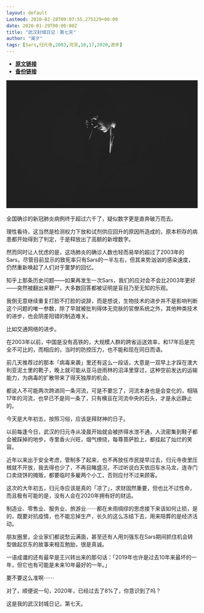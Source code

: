 ```yaml
---
layout: default
Lastmod: 2020-02-28T09:07:55.275129+00:00
date: 2020-01-29T00:00:00Z
title: "武汉封城日记｜第七天"
author: "阑夕"
tags: [Sars,归元寺,2003,河流,10,17,2020,进步]
---
```


* [**原文链接**](http://mp.weixin.qq.com/s?__biz=MjM5NzY2OTE2MQ==&mid=2652224484&idx=1&sn=bac2e2c59c9619cb3bd65f9063724987&chksm=bd376ba28a40e2b4094745d70a9377487d81139316b506d223d0d903e02c04e919e5ed4c2e1b#rd)
* [**备份链接**](http://archive.today/sFugG)


![](/images/post/5d9b4c267acad1cadf506515c26e31ba.jpg)

  

全国确诊的新冠肺炎病例终于超过六千了，疑似数字更是直奔破万而去。  

  

理性看待，这当然是检测权力下放和试剂供应回升的原因所造成的，原本积存的病患都开始得到了判定，于是释放出了高额的新增数字。

  

然而同时让人忧虑的是，这场肺炎的确诊人数也轻而易举的超过了2003年的Sars，尽管目前显示的致死率只有Sars的一半左右，但其来势汹汹的感染速度，仍然重新唤起了人们对于噩梦的回忆。

知乎上那条历史问题——如果再发生一次Sars，我们的应对会不会比2003年更好——突然被翻出来鞭尸，大多数回答都被证明是盲目乃至无知的乐观。

我倒无意继续重复打脸不打脸的说辞，而是想说，生物技术的进步并不是影响判断这个问题的唯一参数，除了早就被批判得体无完肤的官僚系统之外，其他种类技术的进步，也会阴差阳错的制造难关。

比如交通网络的进步。

在2003年以前，中国是没有高铁的，大规模人群的跨省运送效率，和17年后是完全不可比的，而相应的，当时的防控压力，也不能和现在同日而语。

前几天推荐过的那本「病毒来袭」里还有这么一段话，大意是一双早上才踩在澳大利亚泥土里的靴子，晚上就可能从亚马逊雨林的沼泽里穿过，这种空前发达的运输能力，为病毒的扩散带来了得天独厚的机会。

都说人不可能两次跨进同一条河流，可是不要忘了，河流本身也是会变化的，相隔17年的河流，也早已不是同一条了，只有横亘在河流中央的石头，才是永远静止的。

今天是大年初五，按照习俗，应该是拜财神的日子。

以前每逢今日，武汉的归元寺从凌晨开始就会被挤得水泄不通，人流密集到鞋子都会被踩掉的地步，寺里香火兴旺，烟气缭绕，每尊菩萨脸上，都挂起了灿烂的笑容。

近年以来出于安全考虑，管制多了起来，也不再放任市民提早过去，归元寺夜里压根就不开放，我去得也少了，不再目睹盛况，不过听说白天依旧车水马龙，连寺门口卖烧饼的摊贩，都要临时多雇两个小工，否则应付不过来顾客。

这次的大年初五，归元寺应该是真的「凉了」，求财固然重要，但也比不过性命，而且极有可能的是，没有人会在2020年拥有好的财运。

制造业、零售业、服务业、旅游业⋯⋯都在未雨绸缪的思虑接下来该如何止损，是的，既要对抗疫情，也不能忘掉生产，长久的这么冻结下去，用来陪葬的是经济活动。

朋友圈里，企业家们都说愁云满面，甚至还有人用刘强东在Sars期间抓住机会转型做起京东的故事来相互勉励，很是真诚。

一语成谶的还有最早是王兴转出来的那句话：「2019年也许是过去10年来最坏的一年，但它也有可能是未来10年最好的一年。」

要不要这么准啊⋯⋯

对了，顺便说一句，2020年，已经过去了8%了，你意识到了吗？

这是我的武汉封城日记，第七天。

